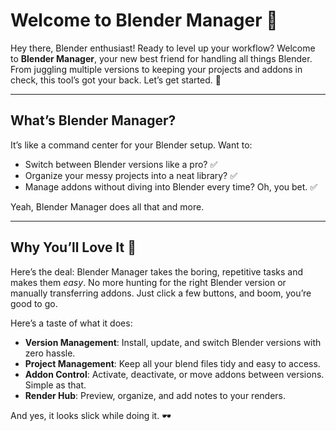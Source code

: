 # Welcome to Blender Manager 🎉

Hey there, Blender enthusiast! Ready to level up your workflow? Welcome to **Blender Manager**, your new best friend for handling all things Blender. From juggling multiple versions to keeping your projects and addons in check, this tool’s got your back. Let’s get started. 🚀

---

## What’s Blender Manager?

It’s like a command center for your Blender setup. Want to:

- Switch between Blender versions like a pro? ✅  
- Organize your messy projects into a neat library? ✅  
- Manage addons without diving into Blender every time? Oh, you bet. ✅  

Yeah, Blender Manager does all that and more.

---

## Why You’ll Love It 💖

Here’s the deal: Blender Manager takes the boring, repetitive tasks and makes them *easy*. No more hunting for the right Blender version or manually transferring addons. Just click a few buttons, and boom, you’re good to go.

Here’s a taste of what it does:  

- **Version Management**: Install, update, and switch Blender versions with zero hassle.  
- **Project Management**: Keep all your blend files tidy and easy to access.  
- **Addon Control**: Activate, deactivate, or move addons between versions. Simple as that.  
- **Render Hub**: Preview, organize, and add notes to your renders.  

And yes, it looks slick while doing it. 🕶️  
